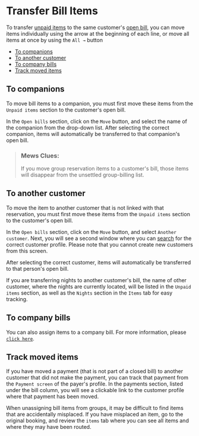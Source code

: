 # Transfer Bill Items

To transfer [unpaid items](unpaid-items.md) to the same customer's [open bill](open-bills.md), you can move items individually using the arrow at the beginning of each line, or move all items at once by using the `All →` button

* [To companions](transfer-bill-items.md#to-companions)
* [To another customer](transfer-bill-items.md#to-another-customer)
* [To company bills](transfer-bill-items.md#to-company-bills)
* [Track moved items](transfer-bill-items.md#track-moved-items)

## To companions

To move bill items to a companion, you must first move these items from the `Unpaid items` section to the customer's open bill.

In the `Open bills` section, click on the `Move` button, and select the name of the companion from the drop-down list. After selecting the correct companion, items will automatically be transferred to that companion's open bill.

> ### Mews Clues:
>
> If you move group reservation items to a customer's bill, those items will disappear from the unsettled group-billing list.

## To another customer

To move the item to another customer that is not linked with that reservation, you must first move these items from the `Unpaid items` section to the customer's open bill.

In the `Open bills` section, click on the `Move` button, and select `Another customer`. Next, you will see a second window where you can [search](../../../mews-dashboard/dashboard-header/search-function.md) for the correct customer profile. Please note that you cannot create new customers from this screen.

After selecting the correct customer, items will automatically be transferred to that person's open bill.

If you are transferring nights to another customer's bill, the name of other customer, where the nights are currently located, will be listed in the `Unpaid items` section, as well as the `Nights` section in the `Items` tab for easy tracking.

## To company bills

You can also assign items to a company bill. For more information, please [`click here`](company-bills.md).

## Track moved items

If you have moved a payment \(that is not part of a closed bill\) to another customer that did not make the payment, you can track that payment from the `Payment screen` of the payer's profile. In the payments section, listed under the bill column, you will see a clickable link to the customer profile where that payment has been moved.

When unassigning bill items from groups, it may be difficult to find items that are accidentally misplaced. If you have misplaced an item, go to the original booking, and review the `items` tab where you can see all items and where they may have been routed.

